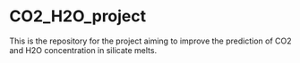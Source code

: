 # CO2_H2O_project
This is the repository for the project aiming to improve the prediction of CO2 and H2O concentration in silicate melts. 
